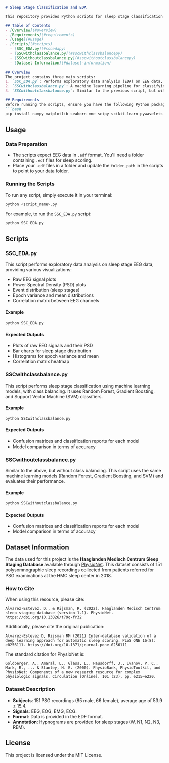 ```markdown
# Sleep Stage Classification and EDA

This repository provides Python scripts for sleep stage classification using EEG data. It includes code for both Exploratory Data Analysis (EDA) and machine learning models (with and without class balancing). These scripts are based on MNE-Python and SciKit-Learn.

## Table of Contents
- [Overview](#overview)
- [Requirements](#requirements)
- [Usage](#usage)
- [Scripts](#scripts)
  - [SSC_EDA.py](#sscedapy)
  - [SSCwithclassbalance.py](#sscwithclassbalancepy)
  - [SSCwithoutclassbalance.py](#sscwithoutclassbalancepy)
  - [Dataset Information](#dataset-information)

## Overview
The project contains three main scripts:
1. `SSC_EDA.py`: Performs exploratory data analysis (EDA) on EEG data, including signal plotting, power spectral density, event distributions, and channel correlations.
2. `SSCwithclassbalance.py`: A machine learning pipeline for classifying sleep stages, with class balancing.
3. `SSCwithoutclassbalance.py`: Similar to the previous script, but without class balancing.

## Requirements
Before running the scripts, ensure you have the following Python packages installed:
```bash
pip install numpy matplotlib seaborn mne scipy scikit-learn pywavelets
```

## Usage

### Data Preparation
- The scripts expect EEG data in `.edf` format. You'll need a folder containing `.edf` files for sleep scoring.
- Place your `.edf` files in a folder and update the `folder_path` in the scripts to point to your data folder.

### Running the Scripts
To run any script, simply execute it in your terminal:
```bash
python <script_name>.py
```

For example, to run the `SSC_EDA.py` script:
```bash
python SSC_EDA.py
```

## Scripts

### SSC_EDA.py

This script performs exploratory data analysis on sleep stage EEG data, providing various visualizations:
- Raw EEG signal plots
- Power Spectral Density (PSD) plots
- Event distribution (sleep stages)
- Epoch variance and mean distributions
- Correlation matrix between EEG channels

#### Example
```python
python SSC_EDA.py
```

#### Expected Outputs
- Plots of raw EEG signals and their PSD
- Bar charts for sleep stage distribution
- Histograms for epoch variance and mean
- Correlation matrix heatmap

### SSCwithclassbalance.py

This script performs sleep stage classification using machine learning models, with class balancing. It uses Random Forest, Gradient Boosting, and Support Vector Machine (SVM) classifiers.

#### Example
```python
python SSCwithclassbalance.py
```

#### Expected Outputs
- Confusion matrices and classification reports for each model
- Model comparison in terms of accuracy

### SSCwithoutclassbalance.py

Similar to the above, but without class balancing. This script uses the same machine learning models (Random Forest, Gradient Boosting, and SVM) and evaluates their performance.

#### Example
```python
python SSCwithoutclassbalance.py
```

#### Expected Outputs
- Confusion matrices and classification reports for each model
- Model comparison in terms of accuracy

## Dataset Information

The data used for this project is the **Haaglanden Medisch Centrum Sleep Staging Database** available through [PhysioNet](https://physionet.org/content/hmc-sleep-staging/1.1/). This dataset consists of 151 polysomnographic sleep recordings collected from patients referred for PSG examinations at the HMC sleep center in 2018.

### How to Cite

When using this resource, please cite:
```
Alvarez-Estevez, D., & Rijsman, R. (2022). Haaglanden Medisch Centrum sleep staging database (version 1.1). PhysioNet. https://doi.org/10.13026/t79q-fr32
```

Additionally, please cite the original publication:
```
Alvarez-Estevez D, Rijsman RM (2021) Inter-database validation of a deep learning approach for automatic sleep scoring. PLoS ONE 16(8): e0256111. https://doi.org/10.1371/journal.pone.0256111
```

The standard citation for PhysioNet is:
```
Goldberger, A., Amaral, L., Glass, L., Hausdorff, J., Ivanov, P. C., Mark, R., ... & Stanley, H. E. (2000). PhysioBank, PhysioToolkit, and PhysioNet: Components of a new research resource for complex physiologic signals. Circulation [Online]. 101 (23), pp. e215–e220.
```

### Dataset Description
- **Subjects**: 151 PSG recordings (85 male, 66 female), average age of 53.9 ± 15.4.
- **Signals**: EEG, EOG, EMG, ECG.
- **Format**: Data is provided in the EDF format.
- **Annotation**: Hypnograms are provided for sleep stages (W, N1, N2, N3, REM).

## License
This project is licensed under the MIT License.
```
